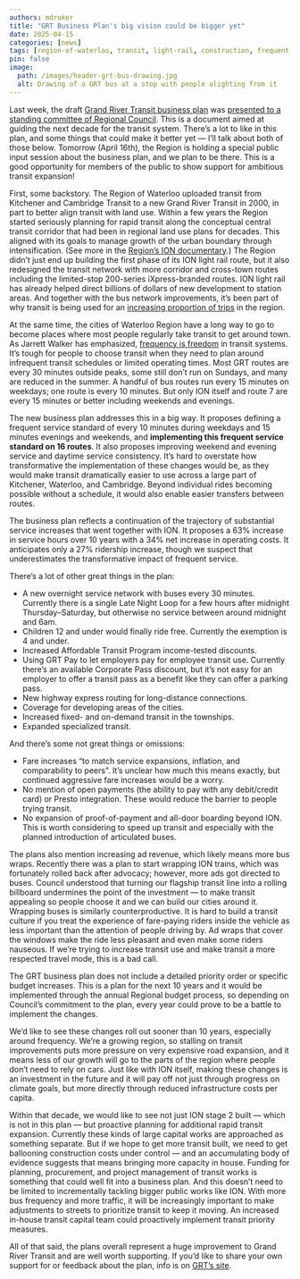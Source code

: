 ```yaml
---
authors: mdruker
title: "GRT Business Plan's big vision could be bigger yet"
date: 2025-04-15
categories: [news]
tags: [region-of-waterloo, transit, light-rail, construction, frequent-service-networks]
pin: false
image:
  path: /images/header-grt-bus-drawing.jpg
  alt: Drawing of a GRT bus at a stop with people alighting from it
---
```


Last week, the draft [Grand River Transit business plan](https://www.grt.ca/en/about-grt/grt-business-plan.aspx) was [presented to a standing committee of Regional Council](https://pub-regionofwaterloo.escribemeetings.com/Meeting.aspx?Id=f3536025-9395-447c-b11e-b1ad81ed7ccf&Agenda=Merged&lang=English&Item=31&Tab=attachments). This is a document aimed at guiding the next decade for the transit system. There’s a lot to like in this plan, and some things that could make it better yet — I’ll talk about both of those below. Tomorrow (April 16th), the Region is holding a special public input session about the business plan, and we plan to be there. This is a good opportunity for members of the public to show support for ambitious transit expansion\!

First, some backstory. The Region of Waterloo uploaded transit from Kitchener and Cambridge Transit to a new Grand River Transit in 2000, in part to better align transit with land use. Within a few years the Region started seriously planning for rapid transit along the conceptual central transit corridor that had been in regional land use plans for decades. This aligned with its goals to manage growth of the urban boundary through intensification. (See more in the [Region’s ION documentary](https://www.youtube.com/watch?v=1yClmnhDrAo).) The Region didn’t just end up building the first phase of its ION light rail route, but it also redesigned the transit network with more corridor and cross-town routes including the limited-stop 200-series iXpress-branded routes. ION light rail has already helped direct billions of dollars of new development to station areas. And together with the bus network improvements, it’s been part of why transit is being used for an [increasing proportion of trips](https://www150.statcan.gc.ca/n1/daily-quotidien/240826/cg-a002-eng.htm) in the region.

At the same time, the cities of Waterloo Region have a long way to go to become places where most people regularly take transit to get around town. As Jarrett Walker has emphasized, [frequency is freedom](https://humantransit.org/basics/the-transit-ridership-recipe) in transit systems. It’s tough for people to choose transit when they need to plan around infrequent transit schedules or limited operating times. Most GRT routes are every 30 minutes outside peaks, some still don’t run on Sundays, and many are reduced in the summer. A handful of bus routes run every 15 minutes on weekdays; one route is every 10 minutes. But only ION itself and route 7 are every 15 minutes or better including weekends and evenings. 

The new business plan addresses this in a big way. It proposes defining a frequent service standard of every 10 minutes during weekdays and 15 minutes evenings and weekends, and **implementing this frequent service standard on 16 routes**. It also proposes improving weekend and evening service and daytime service consistency. It’s hard to overstate how transformative the implementation of these changes would be, as they would make transit dramatically easier to use across a large part of Kitchener, Waterloo, and Cambridge. Beyond individual rides becoming possible without a schedule, it would also enable easier transfers between routes.

The business plan reflects a continuation of the trajectory of substantial service increases that went together with ION. It proposes a 63% increase in service hours over 10 years with a 34% net increase in operating costs. It anticipates only a 27% ridership increase, though we suspect that underestimates the transformative impact of frequent service.

There’s a lot of other great things in the plan:

* A new overnight service network with buses every 30 minutes. Currently there is a single Late Night Loop for a few hours after midnight Thursday–Saturday, but otherwise no service between around midnight and 6am.  
* Children 12 and under would finally ride free. Currently the exemption is 4 and under.  
* Increased Affordable Transit Program income-tested discounts.  
* Using GRT Pay to let employers pay for employee transit use. Currently there’s an available Corporate Pass discount, but it’s not easy for an employer to offer a transit pass as a benefit like they can offer a parking pass.  
* New highway express routing for long-distance connections.  
* Coverage for developing areas of the cities.  
* Increased fixed- and on-demand transit in the townships.  
* Expanded specialized transit.

And there’s some not great things or omissions:

* Fare increases “to match service expansions, inflation, and comparability to peers”. It’s unclear how much this means exactly, but continued aggressive fare increases would be a worry.  
* No mention of open payments (the ability to pay with any debit/credit card) or Presto integration. These would reduce the barrier to people trying transit.  
* No expansion of proof-of-payment and all-door boarding beyond ION. This is worth considering to speed up transit and especially with the planned introduction of articulated buses.

The plans also mention increasing ad revenue, which likely means more bus wraps. Recently there was a plan to start wrapping ION trains, which was fortunately rolled back after advocacy; however, more ads got directed to buses. Council understood that turning our flagship transit line into a rolling billboard undermines the point of the investment — to make transit appealing so people choose it and we can build our cities around it. Wrapping buses is similarly counterproductive. It is hard to build a transit culture if you treat the experience of fare-paying riders inside the vehicle as less important than the attention of people driving by. Ad wraps that cover the windows make the ride less pleasant and even make some riders nauseous. If we’re trying to increase transit use and make transit a more respected travel mode, this is a bad call.

The GRT business plan does not include a detailed priority order or specific budget increases. This is a plan for the next 10 years and it would be implemented through the annual Regional budget process, so depending on Council’s commitment to the plan, every year could prove to be a battle to implement the changes.

We’d like to see these changes roll out sooner than 10 years, especially around frequency. We’re a growing region, so stalling on transit improvements puts more pressure on very expensive road expansion, and it means less of our growth will go to the parts of the region where people don’t need to rely on cars. Just like with ION itself, making these changes is an investment in the future and it will pay off not just through progress on climate goals, but more directly through reduced infrastructure costs per capita.

Within that decade, we would like to see not just ION stage 2 built — which is not in this plan — but proactive planning for additional rapid transit expansion. Currently these kinds of large capital works are approached as something separate. But if we hope to get more transit built, we need to get ballooning construction costs under control — and an accumulating body of evidence suggests that means bringing more capacity in house. Funding for planning, procurement, and project management of transit works is something that could well fit into a business plan. And this doesn’t need to be limited to incrementally tackling bigger public works like ION. With more bus frequency and more traffic, it will be increasingly important to make adjustments to streets to prioritize transit to keep it moving. An increased in-house transit capital team could proactively implement transit priority measures.

All of that said, the plans overall represent a huge improvement to Grand River Transit and are well worth supporting. If you’d like to share your own support for or feedback about the plan, info is on [GRT’s site](https://www.grt.ca/en/about-grt/grt-business-plan.aspx).
